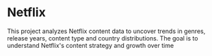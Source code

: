 # Netflix
This project analyzes Netflix content data to uncover trends in genres, release years, content type and country distributions. The goal is to understand Netflix's content strategy and growth over time
